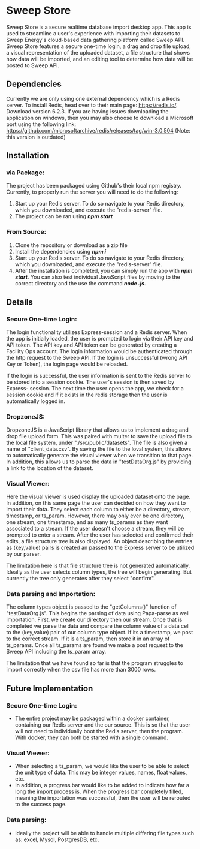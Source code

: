 # Sweep Store
Sweep Store is a secure realtime database import desktop app. This app is used to streamline a user's experience with importing their datasets
to Sweep Energy's cloud-based data gathering platform called Sweep API. Sweep Store features a secure one-time login, a drag and drop file upload, a visual representation of the uploaded dataset, a file structure that shows how data will be imported, and an editing tool to determine how data will be posted to Sweep API. 

## Dependencies
  Currently we are only using one external dependency which is a Redis server. To install Redis, head over to their main page: https://redis.io/.
  Download version 6.2.3. If you are having issues downloading the application on windows, then you may also choose to download a Microsoft port 
  using the following link: https://github.com/microsoftarchive/redis/releases/tag/win-3.0.504 (Note: this version is outdated)
  
## Installation
### via Package:
  The project has been packaged using Github's their local npm registry. Currently, to properly run the server you will need to do the following:
  1. Start up your Redis server. To do so navigate to your Redis directory, which you downloaded, and execute the "redis-server" file.
  2. The project can be ran using ***npm start***
  
### From Source:
1. Clone the repository or download as a zip file
2. Install the dependencies using ***npm i***
3. Start up your Redis server. To do so navigate to your Redis directory, which you downloaded, and execute the "redis-server" file.
4. After the installation is completed, you can simply run the app  with ***npm start***. You can also test individual JavaScript files by moving to the correct directory and the use the command ***node <file>.js***.

## Details
### Secure One-time Login:
  The login functionality utilizes Express-session and a Redis server. When the app is initially loaded, the user is prompted to login via their API key and API 
  token. The API key and API token can be generated by creating a Facility Ops account. The login information would be authenticated through the http request to the
  Sweep API. If the login is unsuccessful (wrong API Key or Token), the login page would be reloaded.
  
  If the login is successful, the user information is sent to the Redis server to be stored into a session cookie. The user's session is then saved by Express-  session. The next time the user opens the app, we check for a session cookie and if it exists in the redis storage then the user is automatically logged in.
  
### DropzoneJS:
  DropzoneJS is a JavaScript library that allows us to implement a drag and drop file upload form. This was paired with multer to save the upload file to 
  the local file system, under "./src/public/datasets". The file is also given a name of "client_data.csv". By saving the file to the loval system, this 
  allows to automatically generate the visual viewer when we transition to that page. In addition, this allows us to parse the data in "testDataOrg.js" by 
  providing a link to the location of the dataset. 
  
### Visual Viewer:
  Here the visual viewer is used display the uploaded dataset onto the page. In addition, on this same page the user can decided on how they want to import their
  data. They select each column to either be a directory, stream, timestamp, or ts_param. However, there may only ever be one directory, one stream, 
  one timestamp, and as many ts_params as they want associated to a stream. If the user doesn't choose a stream, they will be prompted to enter a stream. 
  After the user has selected and confirmed their edits, a file structure tree is also displayed. An object describing the entries as (key,value) pairs is created 
  an passed to the Express server to be utilized by our parser.

  The limitation here is that file structure tree is not generated automatically. Ideally as the user selects column types, the tree will begin generating. 
  But currently the tree only generates after they select "confirm".
  
### Data parsing and Importation:
  The column types object is passed to the "getColumns()" function of "testDataOrg.js". This begins the parsing of data using Papa-parse as well importation. 
  First, we create our directory then our stream. Once that is completed we parse the data and compare the column value of a data cell to the (key,value) pair 
  of our column type object. If its a timestamp, we post to the correct stream. If it is a ts_param, then store it in an array of ts_params. Once all ts_params 
  are found we make a post request to the Sweep API including the ts_param array.
  
  The limitation that we have found so far is that the program struggles to import correctly when the csv file has more than 3000 rows.
  
## Future Implementation
### Secure One-time Login:
  - The entire project may be packaged within a docker container, containing our Redis server and the our source. This is so that the user will not need to
  individually boot the Redis server, then the program. With docker, they can both be started with a single command. 
  
### Visual Viewer:
  - When selecting a ts_param, we would like the user to be able to select the unit type of data. This may be integer values, names, float values, etc.
  - In addition, a progress bar would like to be added to indicate how far a long the import process is. When the progress bar completely filled, meaning
  the importation was successful, then the user will be rerouted to the success page.
  
### Data parsing: 
  - Ideally the project will be able to handle multiple differing file types such as: excel, Mysql, PostgresDB, etc.
